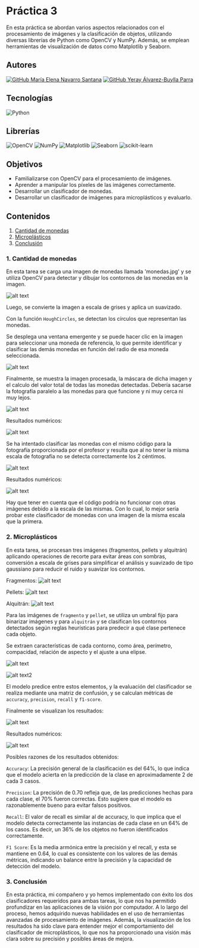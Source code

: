 # Práctica 3

En esta práctica se abordan varios aspectos relacionados con el procesamiento de imágenes y la clasificación de objetos, utilizando diversas librerías de Python como OpenCV y NumPy. Además, se emplean herramientas de visualización de datos como Matplotlib y Seaborn.

## Autores
[![GitHub María Elena Navarro Santana](https://img.shields.io/badge/GitHub-Elena%20Navarro-red?style=flat&logo=github)](https://github.com/ElenaaNavarroo)
[![GitHub Yeray Álvarez-Buylla Parra](https://img.shields.io/badge/GitHub-Yeray%20Álvarez-blue?style=flat&logo=github)](https://github.com/yabpenserio)

## Tecnologías 
![Python](https://img.shields.io/badge/Python-3776AB?style=flat&logo=python&logoColor=white)

## Librerías
![OpenCV](https://img.shields.io/badge/OpenCV-5C3EE8?style=flat&logo=opencv&logoColor=white)
![NumPy](https://img.shields.io/badge/NumPy-013243?style=flat&logo=numpy&logoColor=white)
![Matplotlib](https://img.shields.io/badge/Matplotlib-005F9E?style=flat&logo=plotly&logoColor=white)
![Seaborn](https://img.shields.io/badge/Seaborn-4C72B0?style=flat&logo=seaborn&logoColor=white)
![scikit-learn](https://img.shields.io/badge/scikit--learn-F7931E?style=flat&logo=scikit-learn&logoColor=white)

## Objetivos
- Familializarse con OpenCV para el procesamiento de imágenes.
- Aprender a manipular los píxeles de las imágenes correctamente.
- Desarrollar un clasificador de monedas.
- Desarrollar un clasificador de imágenes para microplásticos y evaluarlo.

## Contenidos
1. [Cantidad de monedas](#1-cantidad-de-monedas)
2. [Microplásticos](#2-microplásticos)
3. [Conclusión](#3-conclusión)

### 1. Cantidad de monedas

En esta tarea se carga una imagen de monedas llamada 'monedas.jpg' y se utiliza OpenCV para detectar y dibujar los contornos de las monedas en la imagen. 

![alt text](monedas.jpg)

Luego, se convierte la imagen a escala de grises y aplica un suavizado. 

Con la función `HoughCircles`, se detectan los círculos que representan las monedas. 

Se desplega una ventana emergente y se puede hacer clic en la imagen para seleccionar una moneda de referencia, lo que permite identificar y clasificar las demás monedas en función del radio de esa moneda seleccionada. 

![alt text](image.png)

Finalmente, se muestra la imagen procesada, la máscara de dicha imagen y el calculo del valor total de todas las monedas detectadas. Debería sacarse la fotografía paralelo a las monedas para que funcione y ni muy cerca ni muy lejos.

![alt text](image-1.png)

Resultados numéricos:

![alt text](image-6.png)

Se ha intentado clasificar las monedas con el mismo código para la fotografía proporcionada por el profesor y resulta que al no tener la misma escala de fotografía no se detecta correctamente los 2 céntimos.

![alt text](image-5.png)

Resultados numéricos:

![alt text](image-7.png)

Hay que tener en cuenta que el código podría no funcionar con otras imágenes debido a la escala de las mismas. Con lo cual, lo mejor sería probar este clasificador de monedas con una imagen de la misma escala que la primera.

### 2. Microplásticos

En esta tarea, se procesan tres imágenes (fragmentos, pellets y alquitrán) aplicando operaciones de recorte para evitar áreas con sombras, conversión a escala de grises para simplificar el análisis y suavizado de tipo gaussiano para reducir el ruido y suavizar los contornos. 

Fragmentos:
![alt text](fragment-03-olympus-10-01-2020.JPG)

Pellets:
![alt text](pellet-03-olympus-10-01-2020.JPG)

Alquitrán:
![alt text](tar-03-olympus-10-01-2020.JPG)

Para las imágenes de `fragmento` y `pellet`, se utiliza un umbral fijo para binarizar imágenes y para `alquitrán` y se clasifican los contornos detectados según reglas heurísticas para predecir a qué clase pertenece cada objeto.

Se extraen características de cada contorno, como área, perímetro, compacidad, relación de aspecto y el ajuste a una elipse.

![alt text](image-2.png)

![alt text](image-3.png)2

El modelo predice entre estos elementos, y la evaluación del clasificador se realiza mediante una matriz de confusión, y se calculan métricas de `accuracy`, `precision`, `recall` y `f1-score`. 

Finalmente se visualizan los resultados:

![alt text](image-4.png)

Resultados numéricos:

![alt text](image-8.png)

Posibles razones de los resultados obtenidos:

`Accuracy`: La precisión general de la clasificación es del 64%, lo que indica que el modelo acierta en la predicción de la clase en aproximadamente 2 de cada 3 casos.

`Precision`: La precisión de 0.70 refleja que, de las predicciones hechas para cada clase, el 70% fueron correctas. Esto sugiere que el modelo es razonablemente bueno para evitar falsos positivos.

`Recall`: El valor de recall es similar al de accuracy, lo que implica que el modelo detecta correctamente las instancias de cada clase en un 64% de los casos. Es decir, un 36% de los objetos no fueron identificados correctamente.

`F1 Score`: Es la media armónica entre la precisión y el recall, y esta se mantiene en 0.64, lo cual es consistente con los valores de las demás métricas, indicando un balance entre la precisión y la capacidad de detección del modelo.

### 3. Conclusión

En esta práctica, mi compañero y yo hemos implementado con éxito los dos clasificadores requeridos para ambas tareas, lo que nos ha permitido profundizar en las aplicaciones de la visión por computador. A lo largo del proceso, hemos adquirido nuevas habilidades en el uso de herramientas avanzadas de procesamiento de imágenes. Además, la visualización de los resultados ha sido clave para entender mejor el comportamiento del clasificador de microplásticos, lo que nos ha proporcionado una visión más clara sobre su precisión y posibles áreas de mejora.
